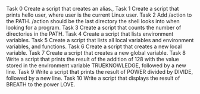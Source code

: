  Task 0 Create a script that creates an alias.,
Task 1 Create a script that prints hello user, where user is the current Linux user.
Task 2 Add /action to the PATH. /action should be the last directory the shell looks into when looking for a program.
Task 3 Create a script that counts the number of directories in the PATH.
Task 4 Create a script that lists environment variables.
Task 5 Create a script that lists all local variables and environment variables, and functions.
Task 6 Create a script that creates a new local variable.
Task 7 Create a script that creates a new global variable.
Task 8 Write a script that prints the result of the addition of 128 with the value stored in the environment variable TRUEKNOWLEDGE, followed by a new line.
Task 9 Write a script that prints the result of POWER divided by DIVIDE, followed by a new line.
Task 10 Write a script that displays the result of BREATH to the power LOVE.
